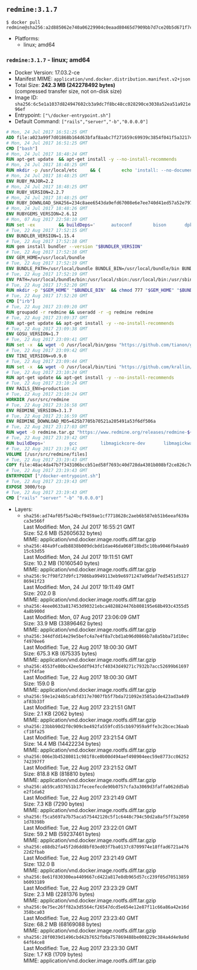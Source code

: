 ## `redmine:3.1.7`

```console
$ docker pull redmine@sha256:a2d885062e740a06229904c0eaad80465d7909bb7d7ce20b5d671f7cdc8a1da1
```

-	Platforms:
	-	linux; amd64

### `redmine:3.1.7` - linux; amd64

-	Docker Version: 17.03.2-ce
-	Manifest MIME: `application/vnd.docker.distribution.manifest.v2+json`
-	Total Size: **242.3 MB (242278492 bytes)**  
	(compressed transfer size, not on-disk size)
-	Image ID: `sha256:6c5e1a1037d824947602cb3a9dc7f8bc48cc028290ce3038a52ea51a921e96ef`
-	Entrypoint: `["\/docker-entrypoint.sh"]`
-	Default Command: `["rails","server","-b","0.0.0.0"]`

```dockerfile
# Mon, 24 Jul 2017 16:51:25 GMT
ADD file:a023a99f7d01868b164d63bfaf8aabc7f271659c69939c3854f041f5a3217428 in / 
# Mon, 24 Jul 2017 16:51:25 GMT
CMD ["bash"]
# Mon, 24 Jul 2017 18:48:24 GMT
RUN apt-get update 	&& apt-get install -y --no-install-recommends 		bzip2 		ca-certificates 		libffi-dev 		libgdbm3 		libssl-dev 		libyaml-dev 		procps 		zlib1g-dev 	&& rm -rf /var/lib/apt/lists/*
# Mon, 24 Jul 2017 18:48:25 GMT
RUN mkdir -p /usr/local/etc 	&& { 		echo 'install: --no-document'; 		echo 'update: --no-document'; 	} >> /usr/local/etc/gemrc
# Mon, 24 Jul 2017 18:48:25 GMT
ENV RUBY_MAJOR=2.2
# Mon, 24 Jul 2017 18:48:25 GMT
ENV RUBY_VERSION=2.2.7
# Mon, 24 Jul 2017 18:48:25 GMT
ENV RUBY_DOWNLOAD_SHA256=234c8aee6543da9efd67008e6e7ee740d41ed57a52e797f65043c3b5ec3bcb53
# Mon, 24 Jul 2017 18:48:26 GMT
ENV RUBYGEMS_VERSION=2.6.12
# Mon, 07 Aug 2017 22:58:10 GMT
RUN set -ex 		&& buildDeps=' 		autoconf 		bison 		dpkg-dev 		gcc 		libbz2-dev 		libgdbm-dev 		libglib2.0-dev 		libncurses-dev 		libreadline-dev 		libxml2-dev 		libxslt-dev 		make 		ruby 		wget 		xz-utils 	' 	&& apt-get update 	&& apt-get install -y --no-install-recommends $buildDeps 	&& rm -rf /var/lib/apt/lists/* 		&& wget -O ruby.tar.xz "https://cache.ruby-lang.org/pub/ruby/${RUBY_MAJOR%-rc}/ruby-$RUBY_VERSION.tar.xz" 	&& echo "$RUBY_DOWNLOAD_SHA256 *ruby.tar.xz" | sha256sum -c - 		&& mkdir -p /usr/src/ruby 	&& tar -xJf ruby.tar.xz -C /usr/src/ruby --strip-components=1 	&& rm ruby.tar.xz 		&& cd /usr/src/ruby 		&& { 		echo '#define ENABLE_PATH_CHECK 0'; 		echo; 		cat file.c; 	} > file.c.new 	&& mv file.c.new file.c 		&& autoconf 	&& gnuArch="$(dpkg-architecture --query DEB_BUILD_GNU_TYPE)" 	&& ./configure 		--build="$gnuArch" 		--disable-install-doc 		--enable-shared 	&& make -j "$(nproc)" 	&& make install 		&& dpkg-query --show --showformat '${package}\n' 		| grep -P '^libreadline\d+$' 		| xargs apt-mark manual 	&& apt-get purge -y --auto-remove $buildDeps 	&& cd / 	&& rm -r /usr/src/ruby 		&& gem update --system "$RUBYGEMS_VERSION"
# Tue, 22 Aug 2017 17:52:15 GMT
ENV BUNDLER_VERSION=1.15.4
# Tue, 22 Aug 2017 17:52:18 GMT
RUN gem install bundler --version "$BUNDLER_VERSION"
# Tue, 22 Aug 2017 17:52:18 GMT
ENV GEM_HOME=/usr/local/bundle
# Tue, 22 Aug 2017 17:52:19 GMT
ENV BUNDLE_PATH=/usr/local/bundle BUNDLE_BIN=/usr/local/bundle/bin BUNDLE_SILENCE_ROOT_WARNING=1 BUNDLE_APP_CONFIG=/usr/local/bundle
# Tue, 22 Aug 2017 17:52:19 GMT
ENV PATH=/usr/local/bundle/bin:/usr/local/sbin:/usr/local/bin:/usr/sbin:/usr/bin:/sbin:/bin
# Tue, 22 Aug 2017 17:52:20 GMT
RUN mkdir -p "$GEM_HOME" "$BUNDLE_BIN" 	&& chmod 777 "$GEM_HOME" "$BUNDLE_BIN"
# Tue, 22 Aug 2017 17:52:20 GMT
CMD ["irb"]
# Tue, 22 Aug 2017 23:09:20 GMT
RUN groupadd -r redmine && useradd -r -g redmine redmine
# Tue, 22 Aug 2017 23:09:37 GMT
RUN apt-get update && apt-get install -y --no-install-recommends 		ca-certificates 		wget 	&& rm -rf /var/lib/apt/lists/*
# Tue, 22 Aug 2017 23:09:38 GMT
ENV GOSU_VERSION=1.7
# Tue, 22 Aug 2017 23:09:41 GMT
RUN set -x 	&& wget -O /usr/local/bin/gosu "https://github.com/tianon/gosu/releases/download/$GOSU_VERSION/gosu-$(dpkg --print-architecture)" 	&& wget -O /usr/local/bin/gosu.asc "https://github.com/tianon/gosu/releases/download/$GOSU_VERSION/gosu-$(dpkg --print-architecture).asc" 	&& export GNUPGHOME="$(mktemp -d)" 	&& gpg --keyserver ha.pool.sks-keyservers.net --recv-keys B42F6819007F00F88E364FD4036A9C25BF357DD4 	&& gpg --batch --verify /usr/local/bin/gosu.asc /usr/local/bin/gosu 	&& rm -r "$GNUPGHOME" /usr/local/bin/gosu.asc 	&& chmod +x /usr/local/bin/gosu 	&& gosu nobody true
# Tue, 22 Aug 2017 23:09:42 GMT
ENV TINI_VERSION=v0.9.0
# Tue, 22 Aug 2017 23:09:44 GMT
RUN set -x 	&& wget -O /usr/local/bin/tini "https://github.com/krallin/tini/releases/download/$TINI_VERSION/tini" 	&& wget -O /usr/local/bin/tini.asc "https://github.com/krallin/tini/releases/download/$TINI_VERSION/tini.asc" 	&& export GNUPGHOME="$(mktemp -d)" 	&& gpg --keyserver ha.pool.sks-keyservers.net --recv-keys 6380DC428747F6C393FEACA59A84159D7001A4E5 	&& gpg --batch --verify /usr/local/bin/tini.asc /usr/local/bin/tini 	&& rm -r "$GNUPGHOME" /usr/local/bin/tini.asc 	&& chmod +x /usr/local/bin/tini 	&& tini -h
# Tue, 22 Aug 2017 23:10:24 GMT
RUN apt-get update && apt-get install -y --no-install-recommends 		imagemagick 		libmysqlclient18 		libpq5 		libsqlite3-0 				bzr 		git 		mercurial 		openssh-client 		subversion 	&& rm -rf /var/lib/apt/lists/*
# Tue, 22 Aug 2017 23:10:24 GMT
ENV RAILS_ENV=production
# Tue, 22 Aug 2017 23:10:24 GMT
WORKDIR /usr/src/redmine
# Tue, 22 Aug 2017 23:16:58 GMT
ENV REDMINE_VERSION=3.1.7
# Tue, 22 Aug 2017 23:16:59 GMT
ENV REDMINE_DOWNLOAD_MD5=625b7705b70521a205491a53f6df506a
# Tue, 22 Aug 2017 23:17:03 GMT
RUN wget -O redmine.tar.gz "https://www.redmine.org/releases/redmine-${REDMINE_VERSION}.tar.gz" 	&& echo "$REDMINE_DOWNLOAD_MD5 redmine.tar.gz" | md5sum -c - 	&& tar -xvf redmine.tar.gz --strip-components=1 	&& rm redmine.tar.gz files/delete.me log/delete.me 	&& mkdir -p tmp/pdf public/plugin_assets 	&& chown -R redmine:redmine ./
# Tue, 22 Aug 2017 23:19:42 GMT
RUN buildDeps=' 		gcc 		libmagickcore-dev 		libmagickwand-dev 		libmysqlclient-dev 		libpq-dev 		libsqlite3-dev 		make 		patch 	' 	&& set -ex 	&& apt-get update && apt-get install -y $buildDeps --no-install-recommends 	&& rm -rf /var/lib/apt/lists/* 	&& bundle install --without development test 	&& for adapter in mysql2 postgresql sqlite3; do 		echo "$RAILS_ENV:" > ./config/database.yml; 		echo "  adapter: $adapter" >> ./config/database.yml; 		bundle install --without development test; 		cp Gemfile.lock "Gemfile.lock.${adapter}"; 	done 	&& rm ./config/database.yml 	&& apt-get purge -y --auto-remove $buildDeps
# Tue, 22 Aug 2017 23:19:42 GMT
VOLUME [/usr/src/redmine/files]
# Tue, 22 Aug 2017 23:19:43 GMT
COPY file:48ac4da47b7f343106bccb51ed58f7693c40d728da4301b808bf2ce826c7c41d in / 
# Tue, 22 Aug 2017 23:19:43 GMT
ENTRYPOINT ["/docker-entrypoint.sh"]
# Tue, 22 Aug 2017 23:19:43 GMT
EXPOSE 3000/tcp
# Tue, 22 Aug 2017 23:19:43 GMT
CMD ["rails" "server" "-b" "0.0.0.0"]
```

-	Layers:
	-	`sha256:ad74af05f5a24bcf9459ae1cf7718628c2aeb6b587eb51b6eeaf639aca3e566f`  
		Last Modified: Mon, 24 Jul 2017 16:55:21 GMT  
		Size: 52.6 MB (52605632 bytes)  
		MIME: application/vnd.docker.image.rootfs.diff.tar.gzip
	-	`sha256:484a9fcadb8838b009dcbdd1dae46da068f18bd5c10ba9046fb4aab915c63d55`  
		Last Modified: Mon, 24 Jul 2017 19:11:51 GMT  
		Size: 10.2 MB (10160540 bytes)  
		MIME: application/vnd.docker.image.rootfs.diff.tar.gzip
	-	`sha256:9c7f98f27d9fc17986ba9949113eb9e6971247a09daf7ed5451d512786941f23`  
		Last Modified: Mon, 24 Jul 2017 19:11:49 GMT  
		Size: 202.0 B  
		MIME: application/vnd.docker.image.rootfs.diff.tar.gzip
	-	`sha256:4eee0633a817453d90321ebca4828824476b808195e68b493c4355d54a8b900d`  
		Last Modified: Mon, 07 Aug 2017 23:06:09 GMT  
		Size: 33.9 MB (33896462 bytes)  
		MIME: application/vnd.docker.image.rootfs.diff.tar.gzip
	-	`sha256:344dfdd14e29e5befc4a7e4f8a7cbd1ab96d0866b7a8a5bba71d10ecf4970ee6`  
		Last Modified: Tue, 22 Aug 2017 18:00:30 GMT  
		Size: 675.3 KB (675335 bytes)  
		MIME: application/vnd.docker.image.rootfs.diff.tar.gzip
	-	`sha256:4553fe80bc42ee5ddf943fcf40343d49271c7932b7acc52699b61697ee7f4fae`  
		Last Modified: Tue, 22 Aug 2017 18:00:30 GMT  
		Size: 159.0 B  
		MIME: application/vnd.docker.image.rootfs.diff.tar.gzip
	-	`sha256:59e1e244b5cabfd317e7007fb5f7bda721092e3585a1de423ad3a4d9af83b33f`  
		Last Modified: Tue, 22 Aug 2017 23:21:51 GMT  
		Size: 2.1 KB (2062 bytes)  
		MIME: application/vnd.docker.image.rootfs.diff.tar.gzip
	-	`sha256:23bbb90d2f0c909cbe492fa559fcd55cbb97959a9ffe3c2bcec36aabcf18fa25`  
		Last Modified: Tue, 22 Aug 2017 23:21:54 GMT  
		Size: 14.4 MB (14422234 bytes)  
		MIME: application/vnd.docker.image.rootfs.diff.tar.gzip
	-	`sha256:006e3b45280811c981f8ce0b00d494aef498904eec59e8773cc06252742397f7`  
		Last Modified: Tue, 22 Aug 2017 23:21:52 GMT  
		Size: 818.8 KB (818810 bytes)  
		MIME: application/vnd.docker.image.rootfs.diff.tar.gzip
	-	`sha256:ab59ca937651b17feceefecde90b0757cfa3a3069d3faffa062dd5abe2f1da62`  
		Last Modified: Tue, 22 Aug 2017 23:21:49 GMT  
		Size: 7.3 KB (7290 bytes)  
		MIME: application/vnd.docker.image.rootfs.diff.tar.gzip
	-	`sha256:f5ca5697a7b75aca575442120c5f1c6448c794c50d2a8af5ff3a20501d78398b`  
		Last Modified: Tue, 22 Aug 2017 23:22:01 GMT  
		Size: 59.2 MB (59237461 bytes)  
		MIME: application/vnd.docker.image.rootfs.diff.tar.gzip
	-	`sha256:e88db2fa45f2d6dd8bf03ed03f7ba0137c8709974e18ffad6721a47622d2fbab`  
		Last Modified: Tue, 22 Aug 2017 23:21:49 GMT  
		Size: 132.0 B  
		MIME: application/vnd.docker.image.rootfs.diff.tar.gzip
	-	`sha256:8e61f830300ea4409667cd422a817e8db965d57cc239f05d70513859b6093189`  
		Last Modified: Tue, 22 Aug 2017 23:23:29 GMT  
		Size: 2.3 MB (2281376 bytes)  
		MIME: application/vnd.docker.image.rootfs.diff.tar.gzip
	-	`sha256:0e75ec26ff82a3d5564cf26547dcd5e654e12e87f11c66a86a42e16d358bca03`  
		Last Modified: Tue, 22 Aug 2017 23:23:40 GMT  
		Size: 68.2 MB (68169088 bytes)  
		MIME: application/vnd.docker.image.rootfs.diff.tar.gzip
	-	`sha256:28f0039d1496cbd42b7652fb0a757869488be008229c384a4d4e9a9d64f64ce8`  
		Last Modified: Tue, 22 Aug 2017 23:23:30 GMT  
		Size: 1.7 KB (1709 bytes)  
		MIME: application/vnd.docker.image.rootfs.diff.tar.gzip
